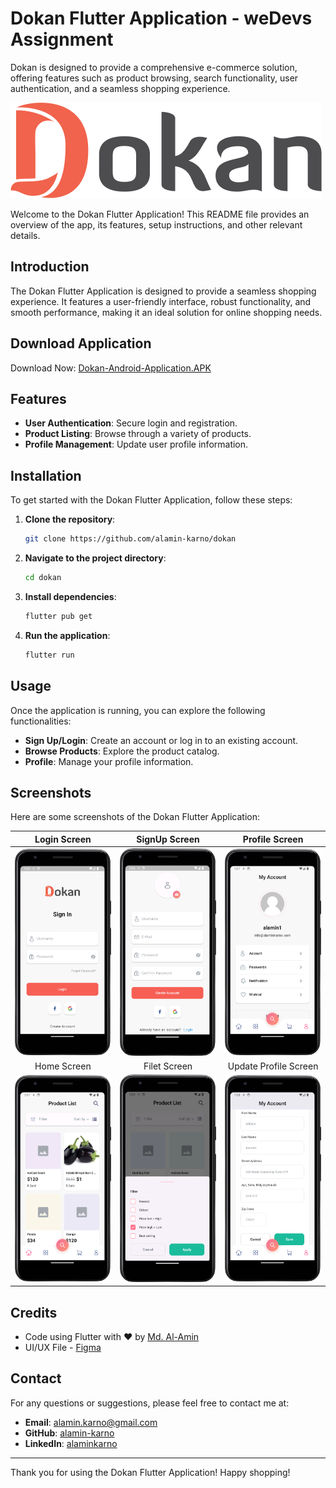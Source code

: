 # Dokan Flutter Application - weDevs Assignment

Dokan is designed to provide a comprehensive e-commerce solution, offering features such as product browsing, search functionality, user authentication, and a seamless shopping experience.

![Dokan Flutter Application](https://github.com/alamin-karno/dokan/blob/main/assets/logo/dokan-splash-logo-white.png?raw=true)


Welcome to the Dokan Flutter Application! This README file provides an overview of the app, its features, setup instructions, and other relevant details.

## Introduction

The Dokan Flutter Application is designed to provide a seamless shopping experience. It features a user-friendly interface, robust functionality, and smooth performance, making it an ideal solution for online shopping needs.

## Download Application

Download Now: [Dokan-Android-Application.APK](https://github.com/alamin-karno/dokan/releases/download/dokan_v1.0.0/dokan_v1.0.0.apk)

## Features

- **User Authentication**: Secure login and registration.
- **Product Listing**: Browse through a variety of products.
- **Profile Management**: Update user profile information.

## Installation

To get started with the Dokan Flutter Application, follow these steps:

1. **Clone the repository**:
   ```bash
   git clone https://github.com/alamin-karno/dokan
   ```
2. **Navigate to the project directory**:
   ```bash
   cd dokan
   ```
3. **Install dependencies**:
   ```bash
   flutter pub get
   ```
4. **Run the application**:
   ```bash
   flutter run
   ```

## Usage

Once the application is running, you can explore the following functionalities:

- **Sign Up/Login**: Create an account or log in to an existing account.
- **Browse Products**: Explore the product catalog.
- **Profile**: Manage your profile information.


## Screenshots

Here are some screenshots of the Dokan Flutter Application:

|                                                 Login Screen                                                 |                                                 SignUp Screen                                                 |                                                   Profile Screen                                                    |
|:------------------------------------------------------------------------------------------------------------:|:-------------------------------------------------------------------------------------------------------------:|:-------------------------------------------------------------------------------------------------------------------:|
|  <img src="https://github.com/alamin-karno/dokan/blob/main/screenshots/dokan_login_screen.png" width="250">  |  <img src="https://github.com/alamin-karno/dokan/blob/main/screenshots/dokan_signup_screen.png" width="250">  |    <img src="https://github.com/alamin-karno/dokan/blob/main/screenshots/dokan_profile_screen.png" width="250">     |
|                                                 Home Screen                                                  |                                                 Filet Screen                                                  |                                                Update Profile Screen                                                |
|  <img src="https://github.com/alamin-karno/dokan/blob/main/screenshots/dokan_home_screen.png" width="250">   |  <img src="https://github.com/alamin-karno/dokan/blob/main/screenshots/dokan_filter_screen.png" width="250">  | <img src="https://github.com/alamin-karno/dokan/blob/main/screenshots/dokan_update_profile_screen.png" width="250"> |

## Credits
- Code using Flutter with ❤️ by [Md. Al-Amin](https://github.com/alamin-karno)
- UI/UX File - [Figma](https://www.figma.com/file/lHDVMCVsE6R3NWxxG6Wfbo/Demo?node-id=0%3A)

## Contact

For any questions or suggestions, please feel free to contact me at:

- **Email**: [alamin.karno@gmail.com](mailto:alamin.karno@gmail.com)
- **GitHub**: [alamin-karno](https://github.com/alamin-karno)
- **LinkedIn**: [alaminkarno](https://www.linkedin.com/in/alaminkarno/)

---

Thank you for using the Dokan Flutter Application! Happy shopping!
